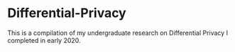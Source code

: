 # Differential-Privacy
This is a compilation of my undergraduate research on Differential Privacy I completed in early 2020.
